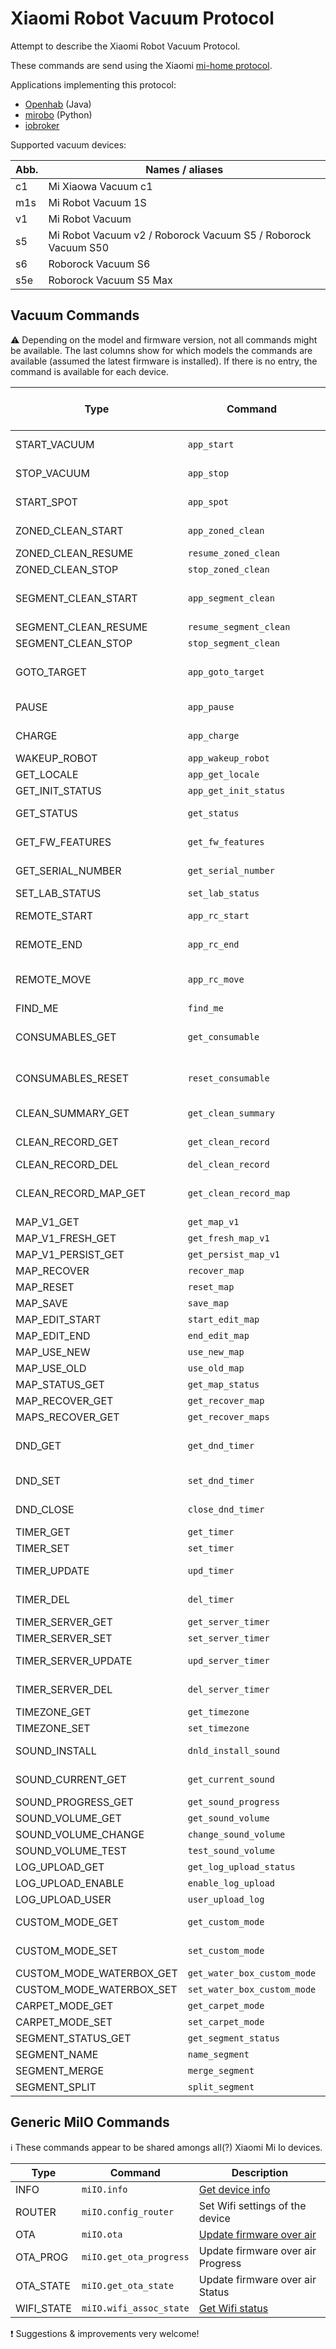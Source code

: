 # Xiaomi Robot Vacuum Protocol

Attempt to describe the Xiaomi Robot Vacuum Protocol.

These commands are send using the Xiaomi [mi-home protocol](Protocol.md).

Applications implementing this protocol:

* [Openhab](https://github.com/openhab/openhab-addons/tree/2.5.x/bundles/org.openhab.binding.miio) (Java)
* [mirobo](https://github.com/rytilahti/python-miio)  (Python)
* [iobroker](https://github.com/iobroker-community-adapters/ioBroker.mihome-vacuum)

Supported vacuum devices:

| Abb. | Names / aliases                                               |
| ---- | ------------------------------------------------------------- |
| c1   | Mi Xiaowa Vacuum c1                                           |
| m1s  | Mi Robot Vacuum 1S                                            |
| v1   | Mi Robot Vacuum                                               |
| s5   | Mi Robot Vacuum v2 / Roborock Vacuum S5 / Roborock Vacuum S50 |
| s6   | Roborock Vacuum S6                                            |
| s5e  | Roborock Vacuum S5 Max                                        |

## Vacuum Commands

:warning: Depending on the model and firmware version, not all commands might be available.
The last columns show for which models the commands are available (assumed the latest firmware is installed).
If there is no entry, the command is available for each device.

| Type                     | Command                     | Description                                  | Only available for |
| ------------------------ | --------------------------- | -------------------------------------------- | ------------------ |
| START_VACUUM             | `app_start`                 | Start vacuuming                              |                    |
| STOP_VACUUM              | `app_stop`                  | Stop vacuuming                               |                    |
| START_SPOT               | `app_spot`                  | Start spot cleaning                          |                    |
| ZONED_CLEAN_START        | `app_zoned_clean`           | [Start zone cleaning](zoned_clean.md)        | v1, s5, s6, s5e    |
| ZONED_CLEAN_RESUME       | `resume_zoned_clean`        | -                                            | s5e                |
| ZONED_CLEAN_STOP         | `stop_zoned_clean`          | -                                            | s5e                |
| SEGMENT_CLEAN_START      | `app_segment_clean`         | Start segment vacuum                         | s5e                |
| SEGMENT_CLEAN_RESUME     | `resume_segment_clean`      | -                                            | s5e                |
| SEGMENT_CLEAN_STOP       | `stop_segment_clean`        | -                                            | s5e                |
| GOTO_TARGET              | `app_goto_target`           | [Send vacuum to coordinates](goto_target.md) | v1, s5, s6, s5e    |
| PAUSE                    | `app_pause`                 | Pause cleaning                               |                    |
| CHARGE                   | `app_charge`                | Start charging                               |                    |
| WAKEUP_ROBOT             | `app_wakeup_robot`          | -                                            | s5e                |
| GET_LOCALE               | `app_get_locale`            | -                                            | s5e                |
| GET_INIT_STATUS          | `app_get_init_status`       | -                                            | s5e                |
| GET_STATUS               | `get_status`                | [Get status informations](status.md)         |                    |
| GET_FW_FEATURES          | `get_fw_features`           | [Get features list](fw_features.md)          | s5e                |
| GET_SERIAL_NUMBER        | `get_serial_number`         | [Get serial number](serial_number.md)        |                    |
| SET_LAB_STATUS           | `set_lab_status`            | -                                            | s5e                |
| REMOTE_START             | `app_rc_start`              | [Start remote control](rc.md)                |                    |
| REMOTE_END               | `app_rc_end`                | [End remote control](rc.md)                  |                    |
| REMOTE_MOVE              | `app_rc_move`               | [Remote control move command](rc.md)         |                    |
| FIND_ME                  | `find_me`                   | Send findme                                  |                    |
| CONSUMABLES_GET          | `get_consumable`            | [Get consumables status](consumable.md)      |                    |
| CONSUMABLES_RESET        | `reset_consumable`          | [Reset consumables status](consumable.md)    |                    |
| CLEAN_SUMMARY_GET        | `get_clean_summary`         | [Cleaning details](clean_summary+record.md)  |                    |
| CLEAN_RECORD_GET         | `get_clean_record`          | [Cleaning details](clean_summary+record.md)  |                    |
| CLEAN_RECORD_DEL         | `del_clean_record`          | -                                            | s5e                |
| CLEAN_RECORD_MAP_GET     | `get_clean_record_map`      | Get map of a historical cleaning             |                    |
| MAP_V1_GET               | `get_map_v1`                | [Get Map](map_v1.md)                         |                    |
| MAP_V1_FRESH_GET         | `get_fresh_map_v1`          | -                                            | s5e                |
| MAP_V1_PERSIST_GET       | `get_persist_map_v1`        | -                                            | s5e                |
| MAP_RECOVER              | `recover_map`               | -                                            | s5e                |
| MAP_RESET                | `reset_map`                 | -                                            | s5e                |
| MAP_SAVE                 | `save_map`                  | -                                            | s5e                |
| MAP_EDIT_START           | `start_edit_map`            | -                                            | s5e                |
| MAP_EDIT_END             | `end_edit_map`              | -                                            | s5e                |
| MAP_USE_NEW              | `use_new_map`               | -                                            | s5e                |
| MAP_USE_OLD              | `use_old_map`               | -                                            | s5e                |
| MAP_STATUS_GET           | `get_map_status`            | -                                            | s5e                |
| MAP_RECOVER_GET          | `get_recover_map`           | -                                            | s5e                |
| MAPS_RECOVER_GET         | `get_recover_maps`          | -                                            | s5e                |
| DND_GET                  | `get_dnd_timer`             | [Do not disturb settings](dnd_timer.md)      |                    |
| DND_SET                  | `set_dnd_timer`             | [Set DND timings](dnd_timer.md)              |                    |
| DND_CLOSE                | `close_dnd_timer`           | [Disable DND function](dnd_timer.md)         |                    |
| TIMER_GET                | `get_timer`                 | [Get timers](timer.md)                       |                    |
| TIMER_SET                | `set_timer`                 | [Add a timer](timer.md)                      |                    |
| TIMER_UPDATE             | `upd_timer`                 | [De/activate a timer](timer.md)              |                    |
| TIMER_DEL                | `del_timer`                 | [Remove a timer](timer.md)                   |                    |
| TIMER_SERVER_GET         | `get_server_timer`          | [Get timers](timer.md)                       | s5e                |
| TIMER_SERVER_SET         | `set_server_timer`          | [Add a timer](timer.md)                      | s5e                |
| TIMER_SERVER_UPDATE      | `upd_server_timer`          | [De/activate a timer](timer.md)              | s5e                |
| TIMER_SERVER_DEL         | `del_server_timer`          | [Remove a timer](timer.md)                   | s5e                |
| TIMEZONE_GET             | `get_timezone`              | [Get timezone](timezone.md)                  |                    |
| TIMEZONE_SET             | `set_timezone`              | [Set timezone](timezone.md)                  |                    |
| SOUND_INSTALL            | `dnld_install_sound`        | [Voice pack installation](install_sound.md)  |                    |
| SOUND_CURRENT_GET        | `get_current_sound`         | [Get current voice](current_sound.md)        |                    |
| SOUND_PROGRESS_GET       | `get_sound_progress`        | -                                            | s5e                |
| SOUND_VOLUME_GET         | `get_sound_volume`          | -                                            |                    |
| SOUND_VOLUME_CHANGE      | `change_sound_volume`       | -                                            | s5e                |
| SOUND_VOLUME_TEST        | `test_sound_volume`         | -                                            | s5e                |
| LOG_UPLOAD_GET           | `get_log_upload_status`     | [Log upload](log_upload.md)                  |                    |
| LOG_UPLOAD_ENABLE        | `enable_log_upload`         | -                                            |                    |
| LOG_UPLOAD_USER          | `user_upload_log`           | -                                            | s5e                |
| CUSTOM_MODE_GET          | `get_custom_mode`           | [Get vacuum level](custom_mode.md)           |                    |
| CUSTOM_MODE_SET          | `set_custom_mode`           | [Set vacuum level](custom_mode.md)           |                    |
| CUSTOM_MODE_WATERBOX_GET | `get_water_box_custom_mode` | -                                            | s5e                |
| CUSTOM_MODE_WATERBOX_SET | `set_water_box_custom_mode` | -                                            | s5e                |
| CARPET_MODE_GET          | `get_carpet_mode`           | -                                            | s5e                |
| CARPET_MODE_SET          | `set_carpet_mode`           | -                                            | s5e                |
| SEGMENT_STATUS_GET       | `get_segment_status`        | -                                            | s5e                |
| SEGMENT_NAME             | `name_segment`              | -                                            | s5e                |
| SEGMENT_MERGE            | `merge_segment`             | -                                            | s5e                |
| SEGMENT_SPLIT            | `split_segment`             | -                                            | s5e                |

## Generic MiIO Commands

:information_source: These commands appear to be shared amongs all(?) Xiaomi Mi Io devices.

| Type       | Command                 | Description                                 |
| ---------- | ----------------------- | ------------------------------------------- |
| INFO       | `miIO.info`             | [Get device info](miIO-info.md)             |
| ROUTER     | `miIO.config_router`    | Set Wifi settings of the device             |
| OTA        | `miIO.ota`              | [Update firmware over air](miIO-ota.md)     |
| OTA_PROG   | `miIO.get_ota_progress` | Update firmware over air Progress           |
| OTA_STATE  | `miIO.get_ota_state`    | Update firmware over air Status             |
| WIFI_STATE | `miIO.wifi_assoc_state` | [Get Wifi status](miIO-wifi_assoc_state.md) |

:exclamation: Suggestions & improvements very welcome!
